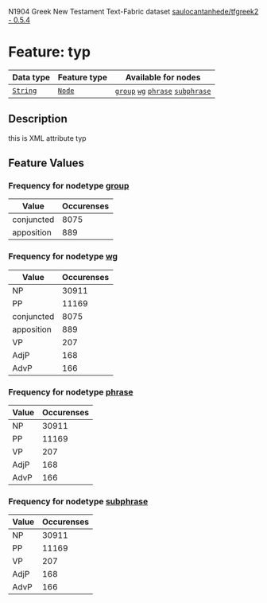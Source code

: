 N1904 Greek New Testament Text-Fabric dataset [saulocantanhede/tfgreek2 - 0.5.4](https://github.com/saulocantanhede/tfgreek2)
# Feature: typ
Data type|Feature type|Available for nodes
---|---|---
[`String`](featurebydatatype.md#string)|[`Node`](featurebytype.md#node)| [`group`](featurebynodetype.md#group)  [`wg`](featurebynodetype.md#wg)  [`phrase`](featurebynodetype.md#phrase)  [`subphrase`](featurebynodetype.md#subphrase) 
## Description
this is XML attribute typ
## Feature Values
### Frequency for nodetype [group](featurebynodetype.md#group)
Value|Occurenses
---|---
conjuncted|8075
apposition|889
### Frequency for nodetype [wg](featurebynodetype.md#wg)
Value|Occurenses
---|---
NP|30911
PP|11169
conjuncted|8075
apposition|889
VP|207
AdjP|168
AdvP|166
### Frequency for nodetype [phrase](featurebynodetype.md#phrase)
Value|Occurenses
---|---
NP|30911
PP|11169
VP|207
AdjP|168
AdvP|166
### Frequency for nodetype [subphrase](featurebynodetype.md#subphrase)
Value|Occurenses
---|---
NP|30911
PP|11169
VP|207
AdjP|168
AdvP|166
